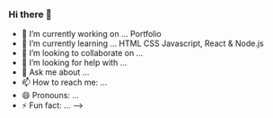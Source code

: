 ### Hi there 👋

- 🔭 I’m currently working on ... Portfolio
- 🌱 I’m currently learning ... HTML CSS Javascript, React & Node.js
- 👯 I’m looking to collaborate on ...
- 🤔 I’m looking for help with ...
- 💬 Ask me about ...
- 📫 How to reach me: ...
- 😄 Pronouns: ...
- ⚡ Fun fact: ...
-->
